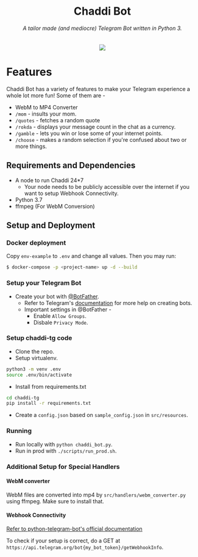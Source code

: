 <h1 align="center">Chaddi Bot</h1>
<div align="center">
<em>A tailor made (and mediocre) Telegram Bot written in Python 3.</em> <br>
<br> <br>
<img src="https://circleci.com/gh/arkits/chaddi-tg/tree/master.svg?style=svg"></img>
</div>

# Features

Chaddi Bot has a variety of features to make your Telegram experience a whole lot more fun! Some of them are -

- WebM to MP4 Converter
- `/mom` - insults your mom.
- `/quotes` - fetches a random quote
- `/rokda` - displays your message count in the chat as a currency.
- `/gamble` - lets you win or lose some of your internet points.
- `/choose` - makes a random selection if you're confused about two or more things.

## Requirements and Dependencies

- A node to run Chaddi 24*7
  - Your node needs to be publicly accessible over the internet if you want to setup Webhook Connectivity.
- Python 3.7
- ffmpeg (For WebM Conversion)

## Setup and Deployment

### Docker deployment

Copy `env-example` to `.env` and change all values. Then you may run:

```bash
$ docker-compose -p <project-name> up -d --build
```

### Setup your Telegram Bot
* Create your bot with [@BotFather](https://telegram.me/botfather).   
    * Refer to Telegram's [documentation](https://core.telegram.org/bots#3-how-do-i-create-a-bot) for more help on creating bots.
    * Important settings in @BotFather -
        * Enable `Allow Groups`.
        * Disbale `Privacy Mode`.

### Setup chaddi-tg code
* Clone the repo.
* Setup virtualenv.

```bash
python3 -m venv .env
source .env/bin/activate
```

* Install from requirements.txt
```bash
cd chaddi-tg
pip install -r requirements.txt
```
* Create a `config.json` based on `sample_config.json` in `src/resources`.

### Running 

* Run locally with `python chaddi_bot.py`.
* Run in prod with `./scripts/run_prod.sh`.

### Additional Setup for Special Handlers

#### WebM converter

WebM files are converted into mp4 by `src/handlers/webm_converter.py` using ffmpeg. Make sure to install that. 

#### Webhook Connectivity

[Refer to python-telegram-bot's official documentation](https://github.com/python-telegram-bot/python-telegram-bot/wiki/Webhooks)

To check if your setup is correct, do a GET at ` https://api.telegram.org/bot{my_bot_token}/getWebhookInfo `.
